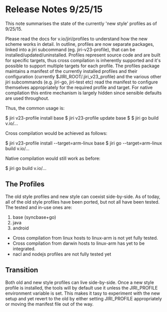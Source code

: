 # Release Notes 9/25/15

This note summarises the state of the currently 'new style' profiles as of 9/25/15.

Please read the docs for v.io/jiri/profiles to understand how the new scheme works
in detail. In outline, profiles are now separate packages, linked into a jiri
subcommand (eg. jiri-v23-profile), that can be installed/updated/uninstalled. Profiles
represent source code and are built for specific targets, thus cross compilation
is inherently supported and it's possible to support multiple targets for each profile.
The profiles package maintains a manifest of the currently installed profiles and their
configuration (currently $JIRI_ROOT/.jiri_v23_profile) and the various other jiri
subcommands (e.g. jiri-go, jiri-test etc) read the manifest to configure themselves
appropriately for the required profile and target. For native compilation this
entire mechanism is largely hidden since sensible defaults are used throughout.

Thus, the common usage is:

$ jiri v23-profile install base
$ jiri v23-profile update base
$
$ jiri go build v.io/...

Cross compilation would be achieved as follows:

$ jiri v23-profile install --target=arm-linux base
$ jiri go --target=arm-linux build v.io/...

Native compilation would still work as before:

$ jiri go build v.io/...

## The Profiles

The old style profiles and new style can coexist side-by-side. As of today, all
of the old style profiles have been ported, but not all have been tested. The
tested and in-use ones are:

1. base (syncbase+go)
2. java
3. android

- Cross compilation from linux hosts to linux-arm is not yet fully tested.
- Cross compilation from darwin hosts to linux-arm has yet to be integrated.
- nacl and nodejs profiles are not fully tested yet

## Transition

Both old and new style profiles can live side-by-side. Once a new
style profile is installed, the tools will by default use it unless the
JIRI_PROFILE environment variable is set. This makes it tasy to experiment
with the new setup and yet revert to the old by either setting JIRI_PROFILE
appropriately or moving the manifest file out of the way.



